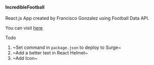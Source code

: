 #### IncredibleFootball

React.js App created by Francisco Gonzalez using Football Data API.

You can visit [here](http://incrediblefootball.surge.sh/about)

Todo

1. ~Set command in `package.json` to deploy to Surge~
2. ~Add a better text in React Helmet~
3. ~Add Icon~
